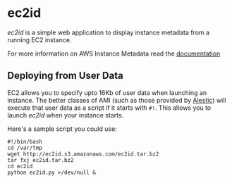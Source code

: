 ec2id
=====

*ec2id* is a simple web application to display instance metadata from a running EC2 instance. 

For more information on AWS Instance Metadata read the [documentation](http://docs.amazonwebservices.com/AWSEC2/latest/DeveloperGuide/index.html?AESDG-chapter-instancedata.html)

Deploying from User Data
------------------------

EC2 allows you to specify upto 16Kb of user data when launching an instance. The better classes of AMI (such as those provided by [Alestic](http://alestic.com/)) will execute that user data as a script if it starts with `#!`. This allows you to launch *ec2id* when your instance starts.

Here's a sample script you could use:

    #!/bin/bash
    cd /var/tmp
    wget http://ec2id.s3.amazonaws.com/ec2id.tar.bz2
    tar fxj ec2id.tar.bz2
    cd ec2id
    python ec2id.py >/dev/null &





